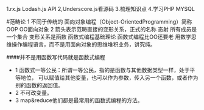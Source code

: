 1.rx.js Lodash.js API
2,Underscore.js看源码
3.梳理知识点
4.学习PHP MYSQL


#范畴论
1 不同于传统的 面向对象编程（Object-OrientedProgramming）简称OOP  OO面向对象
2 箭头表示范畴直接的变形关系，正式的名称 态射
  所有成员是一个集合
  变形关系是函数
函数式编程基础理论
函数式编程比OO还要老
用数学思维操作编程语言，而不是用面向对象的思维堆积业务，讲究纯。

####并不是用函数写代码就是函数式编程
+ 1 函数式一等公民：所谓一等公民，指的是函数与其他数据类型一样，处于平等地位，
可以赋值给其他变量，也可以作为参数，传入另一个函数，或者作为别的函数的返回值。
+ 2 不可改变量。
+ 3 map&reduce他们都是最常用的函数式编程的方法。
